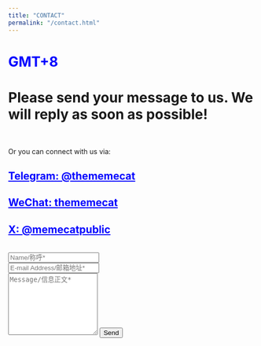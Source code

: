 ```yaml
---
title: "CONTACT"
permalink: "/contact.html"
---
```

<h1 style="color: blue;">GMT+8 <p id="time"></p> </h1>
<script type="text/javascript" src="/assets/js/timezone.js"></script>

<form action="https://formspree.io/f/xaygpakq" method="POST">    
<h1>Please send your message to us.
We will reply as soon as possible!</h1>
<br>
<p>Or you can connect with us via:</p>   

<style>
a {
  color: blue; /* 设置所有超链接的文本颜色为蓝色 */
}
</style>
  
<h2><a href="https://t.me/SolarisEco">Telegram: @thememecat</a></h2>
<h2><a href="https://thememecat.com/assets/images/wechat.jpg">WeChat: thememecat</a></h2>
<h2><a href="https://twitter.com/MeMeCatPublic">X: @memecatpublic</a></h2>
<br>    
<div class="form-group row">
<div class="col-md-6">
<input class="form-control" type="text" name="name" placeholder="Name/称呼*" required>
</div>
<div class="col-md-6">
<input class="form-control" type="email" name="_replyto" placeholder="E-mail Address/邮箱地址*" required>
</div>
</div>
<textarea rows="8" class="form-control mb-3" name="message" placeholder="Message/信息正文*" required></textarea>    
<input class="btn btn-success" type="submit" value="Send">
</form>
